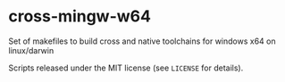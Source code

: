 # cross-mingw-w64
Set of makefiles to build cross and native toolchains for windows x64 on linux/darwin

Scripts released under the MIT license (see `LICENSE` for details).
